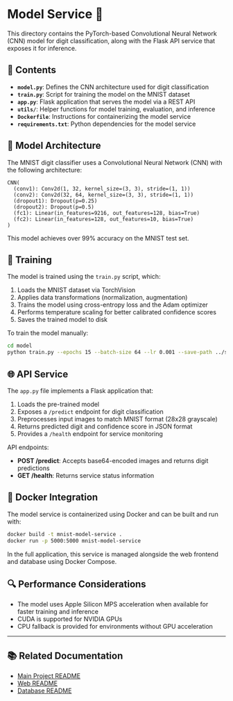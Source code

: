 # Model Service 🧠

This directory contains the PyTorch-based Convolutional Neural Network (CNN) model for digit classification, along with the Flask API service that exposes it for inference.

## 📄 Contents

- **`model.py`**: Defines the CNN architecture used for digit classification
- **`train.py`**: Script for training the model on the MNIST dataset
- **`app.py`**: Flask application that serves the model via a REST API
- **`utils/`**: Helper functions for model training, evaluation, and inference 
- **`Dockerfile`**: Instructions for containerizing the model service
- **`requirements.txt`**: Python dependencies for the model service

## 🧮 Model Architecture

The MNIST digit classifier uses a Convolutional Neural Network (CNN) with the following architecture:

```
CNN(
  (conv1): Conv2d(1, 32, kernel_size=(3, 3), stride=(1, 1))
  (conv2): Conv2d(32, 64, kernel_size=(3, 3), stride=(1, 1))
  (dropout1): Dropout(p=0.25)
  (dropout2): Dropout(p=0.5)
  (fc1): Linear(in_features=9216, out_features=128, bias=True)
  (fc2): Linear(in_features=128, out_features=10, bias=True)
)
```

This model achieves over 99% accuracy on the MNIST test set.

## 🚀 Training

The model is trained using the `train.py` script, which:

1. Loads the MNIST dataset via TorchVision
2. Applies data transformations (normalization, augmentation)
3. Trains the model using cross-entropy loss and the Adam optimizer
4. Performs temperature scaling for better calibrated confidence scores
5. Saves the trained model to disk

To train the model manually:

```bash
cd model
python train.py --epochs 15 --batch-size 64 --lr 0.001 --save-path ../saved_models/mnist_cnn.pt
```

## 🌐 API Service

The `app.py` file implements a Flask application that:

1. Loads the pre-trained model
2. Exposes a `/predict` endpoint for digit classification
3. Preprocesses input images to match MNIST format (28x28 grayscale)
4. Returns predicted digit and confidence score in JSON format
5. Provides a `/health` endpoint for service monitoring

API endpoints:

- **POST /predict**: Accepts base64-encoded images and returns digit predictions
- **GET /health**: Returns service status information

## 🐳 Docker Integration

The model service is containerized using Docker and can be built and run with:

```bash
docker build -t mnist-model-service .
docker run -p 5000:5000 mnist-model-service
```

In the full application, this service is managed alongside the web frontend and database using Docker Compose.

## 🔍 Performance Considerations

- The model uses Apple Silicon MPS acceleration when available for faster training and inference
- CUDA is supported for NVIDIA GPUs
- CPU fallback is provided for environments without GPU acceleration

---

## 📚 Related Documentation

- [Main Project README](../README.md)
- [Web README](../web/README.md)
- [Database README](../database/README.md)
